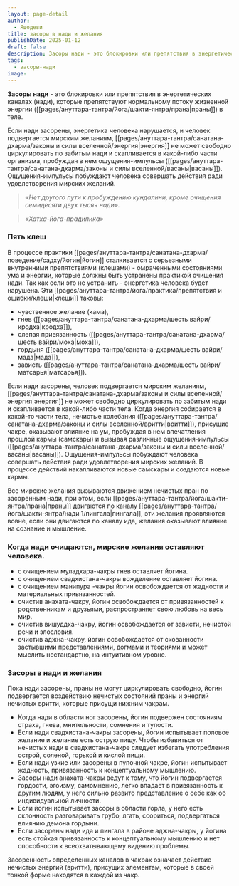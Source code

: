 ```yaml
---
layout: page-detail
author:
  - Яшодеви
title: засоры в нади и желания
publishDate: 2025-01-12
draft: false
description: Засоры нади - это блокировки или препятствия в энергетических каналах (нади), которые препятствуют нормальному потоку жизненной энергии (праны) в теле.
tags:
  - засоры-нади
image:
---
```

**Засоры нади** - это блокировки или препятствия в энергетических каналах (нади), которые препятствуют нормальному потоку жизненной энергии ([[pages/ануттара-тантра/йога/шакти-янтра/прана|праны]]) в теле.

Если нади засорены, энергетика человека нарушается, и человек подвергается мирским желаниям, [[pages/ануттара-тантра/санатана-дхарма/законы и силы вселенной/энергия|энергия]] не может свободно циркулировать по забитым нади и скапливается в какой-либо части организма, пробуждая в нем ощущения-импульсы ([[pages/ануттара-тантра/санатана-дхарма/законы и силы вселенной/васаны|васаны]]). Ощущения-импульсы побуждают человека совершать действия ради удовлетворения мирских желаний.

>*«Нет другого пути к пробуждению кундалини, кроме очищения семидесяти двух тысяч нади».*
 
>*«Хатха-йога-прадипика»*

### Пять клеш 

В процессе практики [[pages/ануттара-тантра/санатана-дхарма/поведение/садху/йогин|йогин]] сталкивается с серьезными внутренними препятствиями (клешами) - омраченными состояниями ума и энергии, которые должны быть устранены практикой очищения нади. Так как если это не устранить - энергетика человека будет нарушена. Эти [[pages/ануттара-тантра/йога/практика/препятствия и ошибки/клеши|клеши]] таковы: 

- чувственное желание (кама), 
- гнев ([[pages/ануттара-тантра/санатана-дхарма/шесть вайри/кродха|кродха]]), 
- слепая привязанность ([[pages/ануттара-тантра/санатана-дхарма/шесть вайри/моха|моха]]), 
- гордыня ([[pages/ануттара-тантра/санатана-дхарма/шесть вайри/мада|мада]]), 
- зависть ([[pages/ануттара-тантра/санатана-дхарма/шесть вайри/матсарья|матсарья]]). 

Если нади засорены, человек подвергается мирским желаниям, [[pages/ануттара-тантра/санатана-дхарма/законы и силы вселенной/энергия|энергия]] не может свободно циркулировать по забитым нади и скапливается в какой-либо части тела. Когда энергия собирается в какой-то части тела, нечистые колебания ([[pages/ануттара-тантра/санатана-дхарма/законы и силы вселенной/вритти|вритти]]), присущие чакре, оказывают влияние на ум, пробуждая в нем впечатления прошлой кармы (самскары) и вызывая различные ощущения-импульсы ([[pages/ануттара-тантра/санатана-дхарма/законы и силы вселенной/васаны|васаны]]). Ощущения-импульсы побуждают человека совершать действия ради удовлетворения мирских желаний. В процессе действий накапливаются новые самскары и создаются новые кармы. 

Все мирские желания вызываются движением нечистых пран по засоренным нади, при этом, если [[pages/ануттара-тантра/йога/шакти-янтра/прана|праны]] двигаются по каналу [[pages/ануттара-тантра/йога/шакти-янтра/нади 1/пингала|пингала]], эти желания проявляются вовне, если они двигаются по каналу ида, желания оказывают влияние на сознание и мышление. 

### Когда нади очищаются, мирские желания оставляют человека. 
- с очищением муладхара-чакры гнев оставляет йогина. 
- с очищением свадхистана-чакры вожделение оставляет йогина. 
- с очищением манипура -чакры йогин освобождается от жадности и материальных привязанностей. 
- очистив анахата-чакру, йогин освобождается от привязанностей к родственникам и друзьями, распространяет свою любовь на весь мир. 
- очистив вишуддха-чакру, йогин освобождается от зависти, нечистой речи и злословия. 
- очистив аджна-чакру, йогин освобождается от скованности застывшими представлениями, догмами и теориями и может мыслить нестандартно, на интуитивном уровне. 

### Засоры в нади и желания 

Пока нади засорены, праны не могут циркулировать свободно, йогин подвергается воздействию нечистых состояний праны и энергий нечистых вритти, которые присущи нижним чакрам. 

- Когда нади в области ног засорены, йогин подвержен состояниям страха, гнева, мнительности, сомнения и тупости. 
- Если нади свадхистана-чакры засорены, йогин испытывает половое желание и желание есть острую пищу. Чтобы избавиться от нечистых нади в свадхистана-чакре следует избегать употребления острой, соленой, горькой и кислой пищи. 
- Если нади узкие или засорены в пупочной чакре, йогин испытывает жадность, привязанность к концептуальному мышлению. 
- Засоры нади анахата-чакры ведут к тому, что йогин подвергается гордости, эгоизму, самомнению, легко впадает в привязанность к другим людям, у него сильно развито представление о себе как об индивидуальной личности. 
- Если йогин испытывает засоры в области горла, у него есть склонность разговаривать грубо, лгать, ссориться, подвергаться влиянию демона гордыни. 
- Если засорены нади ида и пингала в районе аджна-чакры, у йогина есть стойкая привязанность к концептуальному мышлению и нет способности к всеохватывающему видению проблемы. 

Засоренность определенных каналов в чакрах означает действие нечистых энергий (вритти), присущих элементам, которые в своей тонкой форме находятся в каждой из чакр.